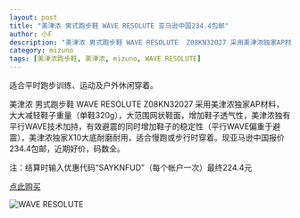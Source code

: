 ```yaml
---
layout: post
title: "美津浓 男式跑步鞋 WAVE RESOLUTE 亚马逊中国234.4包邮"
author: 小F
description: "美津浓 男式跑步鞋 WAVE RESOLUTE  Z08KN32027 采用美津浓独家AP材料，大大减轻鞋子重量（单鞋320g），大范围网状鞋面，增加鞋子透气性，美津浓独有平行WAVE技术加持，有效避震的同时增加鞋子的稳定性（平行WAVE偏重于避震），美津浓独家X10大底耐磨耐用，适合慢跑或步行时穿着。现亚马逊中国报价234.4包邮，近期好价，码数全。"
category: mizuno
tags: [美津浓跑步鞋, 美津浓, mizuno, WAVE RESOLUTE]
---
```


适合平时跑步训练、运动及户外休闲穿着。 

美津浓 男式跑步鞋 WAVE RESOLUTE  Z08KN32027 采用美津浓独家AP材料，大大减轻鞋子重量（单鞋320g），大范围网状鞋面，增加鞋子透气性，美津浓独有平行WAVE技术加持，有效避震的同时增加鞋子的稳定性（平行WAVE偏重于避震），美津浓独家X10大底耐磨耐用，适合慢跑或步行时穿着。现亚马逊中国报价234.4包邮，近期好价，码数全。

注：结算时输入优惠代码“SAYKNFUD”（每个帐户一次）最终224.4元

<a class="btn btn-lg btn-success" href="http://www.amazon.cn/dp/B00AX3WQ42?tag=paobuxie-23" target="_blank">点此购买</a>

![WAVE RESOLUTE](http://ec4.images-amazon.com/images/I/81AoBiOnZUL._AA1500_.jpg)
